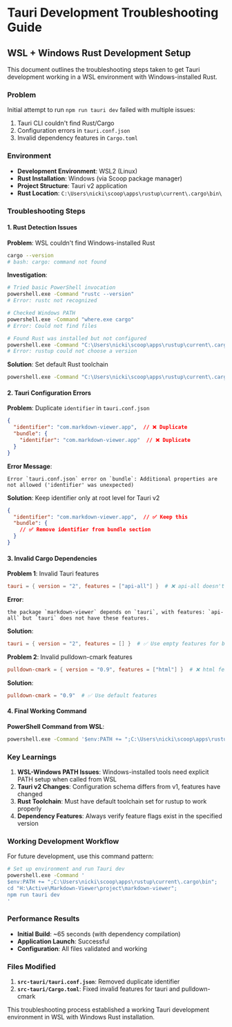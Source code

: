 # Tauri Development Troubleshooting Guide

## WSL + Windows Rust Development Setup

This document outlines the troubleshooting steps taken to get Tauri development working in a WSL environment with Windows-installed Rust.

### Problem

Initial attempt to run `npm run tauri dev` failed with multiple issues:
1. Tauri CLI couldn't find Rust/Cargo
2. Configuration errors in `tauri.conf.json`
3. Invalid dependency features in `Cargo.toml`

### Environment

- **Development Environment**: WSL2 (Linux)
- **Rust Installation**: Windows (via Scoop package manager)
- **Project Structure**: Tauri v2 application
- **Rust Location**: `C:\Users\nicki\scoop\apps\rustup\current\.cargo\bin\`

### Troubleshooting Steps

#### 1. Rust Detection Issues

**Problem**: WSL couldn't find Windows-installed Rust
```bash
cargo --version
# bash: cargo: command not found
```

**Investigation**:
```bash
# Tried basic PowerShell invocation
powershell.exe -Command "rustc --version"
# Error: rustc not recognized

# Checked Windows PATH
powershell.exe -Command "where.exe cargo"
# Error: Could not find files

# Found Rust was installed but not configured
powershell.exe -Command "C:\Users\nicki\scoop\apps\rustup\current\.cargo\bin\cargo.exe --version"
# Error: rustup could not choose a version
```

**Solution**: Set default Rust toolchain
```bash
powershell.exe -Command "C:\Users\nicki\scoop\apps\rustup\current\.cargo\bin\rustup.exe default stable"
```

#### 2. Tauri Configuration Errors

**Problem**: Duplicate `identifier` in `tauri.conf.json`
```json
{
  "identifier": "com.markdown-viewer.app",  // ❌ Duplicate
  "bundle": {
    "identifier": "com.markdown-viewer.app"  // ❌ Duplicate
  }
}
```

**Error Message**:
```
Error `tauri.conf.json` error on `bundle`: Additional properties are not allowed ('identifier' was unexpected)
```

**Solution**: Keep identifier only at root level for Tauri v2
```json
{
  "identifier": "com.markdown-viewer.app",  // ✅ Keep this
  "bundle": {
    // ✅ Remove identifier from bundle section
  }
}
```

#### 3. Invalid Cargo Dependencies

**Problem 1**: Invalid Tauri features
```toml
tauri = { version = "2", features = ["api-all"] }  # ❌ api-all doesn't exist in v2
```

**Error**: 
```
the package `markdown-viewer` depends on `tauri`, with features: `api-all` but `tauri` does not have these features.
```

**Solution**:
```toml
tauri = { version = "2", features = [] }  # ✅ Use empty features for basic setup
```

**Problem 2**: Invalid pulldown-cmark features
```toml
pulldown-cmark = { version = "0.9", features = ["html"] }  # ❌ html feature doesn't exist
```

**Solution**:
```toml
pulldown-cmark = "0.9"  # ✅ Use default features
```

#### 4. Final Working Command

**PowerShell Command from WSL**:
```bash
powershell.exe -Command '$env:PATH += ";C:\Users\nicki\scoop\apps\rustup\current\.cargo\bin"; cd "H:\Active\Markdown-Viewer\project\markdown-viewer"; npm run tauri dev -- --no-watch'
```

### Key Learnings

1. **WSL-Windows PATH Issues**: Windows-installed tools need explicit PATH setup when called from WSL
2. **Tauri v2 Changes**: Configuration schema differs from v1, features have changed
3. **Rust Toolchain**: Must have default toolchain set for rustup to work properly
4. **Dependency Features**: Always verify feature flags exist in the specified version

### Working Development Workflow

For future development, use this command pattern:

```bash
# Set up environment and run Tauri dev
powershell.exe -Command '
$env:PATH += ";C:\Users\nicki\scoop\apps\rustup\current\.cargo\bin"; 
cd "H:\Active\Markdown-Viewer\project\markdown-viewer"; 
npm run tauri dev
'
```

### Performance Results

- **Initial Build**: ~65 seconds (with dependency compilation)
- **Application Launch**: Successful
- **Configuration**: All files validated and working

### Files Modified

1. **`src-tauri/tauri.conf.json`**: Removed duplicate identifier
2. **`src-tauri/Cargo.toml`**: Fixed invalid features for tauri and pulldown-cmark

This troubleshooting process established a working Tauri development environment in WSL with Windows Rust installation.